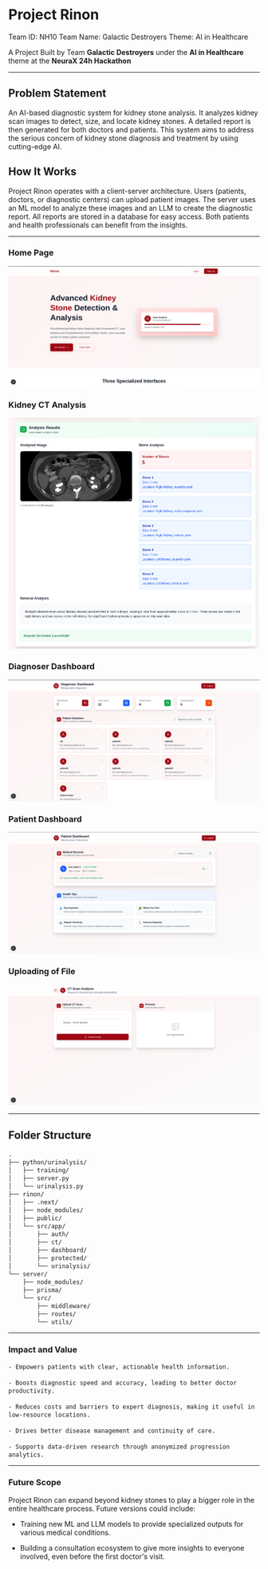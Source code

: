 # Project Rinon

Team ID: NH10
Team Name: Galactic Destroyers
Theme: AI in Healthcare

A Project Built by Team **Galactic Destroyers** under the **AI in Healthcare** theme at the **NeuraX 24h Hackathon**

----

## Problem Statement

An AI-based diagnostic system for kidney stone analysis. It analyzes kidney scan images to detect, size, and locate kidney stones. A detailed report is then generated for both doctors and patients. This system aims to address the serious concern of kidney stone diagnosis and treatment by using cutting-edge AI.

## How It Works

Project Rinon operates with a client-server architecture. Users (patients, doctors, or diagnostic centers) can upload patient images. The server uses an ML model to analyze these images and an LLM to create the diagnostic report. All reports are stored in a database for easy access. Both patients and health professionals can benefit from the insights.

----

### Home Page
![Home](./images/home.png)

### Kidney CT Analysis
![Analysis](./images/analysis.png)

### Diagnoser Dashboard
![Diagnoser](./images/diag_dash.png)

### Patient Dashboard
![Patient Dashboard](./images/patient_dash.png)

### Uploading of File
![Upload](./images/upload_ct.png)

----

## Folder Structure

    .
    ├── python/urinalysis/
    │   ├── training/
    │   ├── server.py
    │   └── urinalysis.py
    ├── rinon/
    │   ├── .next/
    │   ├── node_modules/
    │   ├── public/
    │   └── src/app/
    │       ├── auth/
    │       ├── ct/
    │       ├── dashboard/
    │       ├── protected/
    │       └── urinalysis/
    └── server/
        ├── node_modules/
        ├── prisma/
        └── src/
            ├── middleware/
            ├── routes/
            └── utils/

----

### Impact and Value

    - Empowers patients with clear, actionable health information.

    - Boosts diagnostic speed and accuracy, leading to better doctor productivity.

    - Reduces costs and barriers to expert diagnosis, making it useful in low-resource locations.

    - Drives better disease management and continuity of care.

    - Supports data-driven research through anonymized progression analytics.

----

### Future Scope

Project Rinon can expand beyond kidney stones to play a bigger role in the entire healthcare process. Future versions could include:

- Training new ML and LLM models to provide specialized outputs for various medical conditions.

- Building a consultation ecosystem to give more insights to everyone involved, even before the first doctor's visit.